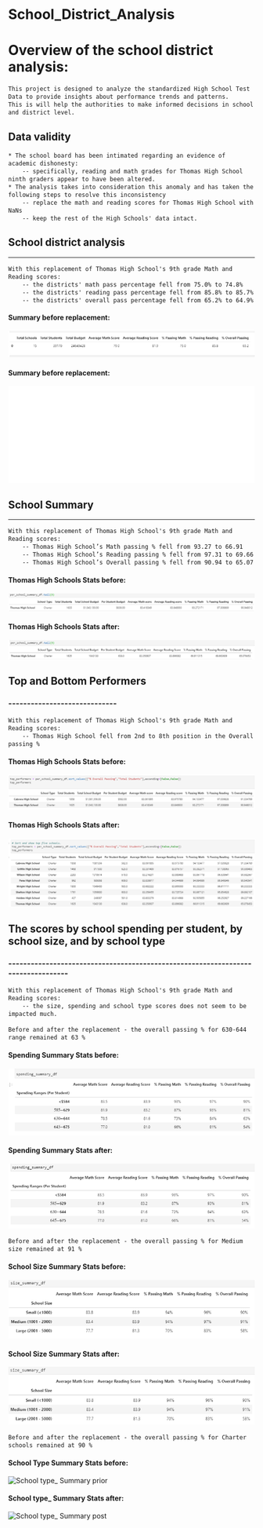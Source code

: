 # School_District_Analysis

# Overview of the school district analysis:
	This project is designed to analyze the standardized High School Test Data to provide insights about performance trends and patterns.
	This is will help the authorities to make informed decisions in school and district level.

## Data validity
	* The school board has been intimated regarding an evidence of academic dishonesty: 
		-- specifically, reading and math grades for Thomas High School ninth graders appear to have been altered. 
	* The analysis takes into consideration this anomaly and has taken the following steps to resolve this inconsistency
		-- replace the math and reading scores for Thomas High School with NaNs 
		-- keep the rest of the High Schools' data intact.
			
## School district analysis
---------------------------
	With this replacement of Thomas High School's 9th grade Math and Reading scores:
		-- the districts' math pass percentage fell from 75.0% to 74.8%
		-- the districts' reading pass percentage fell from 85.8% to 85.7%
		-- the districts' overall pass percentage fell from 65.2% to 64.9%
#### Summary before replacement:	
![District Summary prior]( https://github.com/JoRanjit/School_District_Analysis/blob/main/Resources/district%20summary%20prior.PNG )
#### Summary before replacement:	
![District Summary prior]( https://github.com/JoRanjit/School_District_Analysis/blob/main/Resources/district%20summary%20post.PNG )
			
		
## School Summary
------------------
	With this replacement of Thomas High School's 9th grade Math and Reading scores:
		-- Thomas High School’s Math passing % fell from 93.27 to 66.91
		-- Thomas High School’s Reading passing % fell from 97.31 to 69.66
		-- Thomas High School’s Overall passing % fell from 90.94 to 65.07
		
#### Thomas High Schools Stats before:
![School Summary prior]( https://github.com/JoRanjit/School_District_Analysis/blob/main/Resources/Thomas%20Prior.PNG)

#### Thomas High Schools Stats after:
![School Summary post]( https://github.com/JoRanjit/School_District_Analysis/blob/main/Resources/Thomas%20Post.PNG)
			
## Top and Bottom Performers
### -----------------------------
	With this replacement of Thomas High School's 9th grade Math and Reading scores:
		-- Thomas High School fell from 2nd to 8th position in the Overall passing %
	
#### Thomas High Schools Stats before:
![School Summary prior]( https://github.com/JoRanjit/School_District_Analysis/blob/main/Resources/top%20performers%20prior.PNG)

#### Thomas High Schools Stats after:
![School Summary post]( https://github.com/JoRanjit/School_District_Analysis/blob/main/Resources/top%20performers%20post.PNG)
			
## The scores by school spending per student, by school size, and by school type
### ---------------------------------------------------------------------------------
	With this replacement of Thomas High School's 9th grade Math and Reading scores:
		-- the size, spending and school type scores does not seem to be impacted much.
			
	Before and after the replacement - the overall passing % for 630-644 range remained at 63 %
		
#### Spending Summary Stats before:
![Spending Summary prior]( https://github.com/JoRanjit/School_District_Analysis/blob/main/Resources/spending%20prior.PNG)

#### Spending Summary Stats after:
![Spending Summary post]( https://github.com/JoRanjit/School_District_Analysis/blob/main/Resources/spending%20post.PNG)
		
	Before and after the replacement - the overall passing % for Medium size remained at 91 %
		
#### School Size Summary Stats before:
![School Size Summary prior]( https://github.com/JoRanjit/School_District_Analysis/blob/main/Resources/size%20prior.PNG)

#### School Size Summary Stats after:
![School Size Summary post](https://github.com/JoRanjit/School_District_Analysis/blob/main/Resources/size%20post.PNG)
			
	Before and after the replacement - the overall passing % for Charter schools remained at 90 %
		
#### School Type Summary Stats before:
![School type_ Summary prior](https://github.com/JoRanjit/School_District_Analysis/blob/main/Resources/type_%20prior.PNG)

#### School type_ Summary Stats after:
![School type_ Summary post](https://github.com/JoRanjit/School_District_Analysis/blob/main/Resources/type_%20post.PNG)

